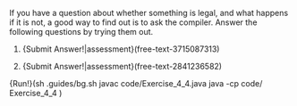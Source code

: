 If you have a question about whether something is legal, and what happens if it is not, a good way to find out is to ask the compiler.
Answer the following questions by trying them out.

1.  {Submit Answer!|assessment}(free-text-3715087313)

1.  {Submit Answer!|assessment}(free-text-2841236582)


{Run!}(sh .guides/bg.sh javac code/Exercise_4_4.java java -cp code/ Exercise_4_4 )
